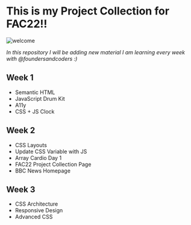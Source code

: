 # This is my Project Collection for FAC22!!

![welcome](https://media.giphy.com/media/LqIlvdZAQt1DNStJGb/giphy.gif)


*In this repository I will be adding new material I am learning every week with @foundersandcoders :)*

## Week 1
* Semantic HTML
* JavaScript Drum Kit
* A11y
* CSS + JS Clock

## Week 2
* CSS Layouts
* Update CSS Variable with JS
* Array Cardio Day 1
* FAC22 Project Collection Page
* BBC News Homepage

## Week 3
* CSS Architecture 
* Responsive Design
* Advanced CSS
